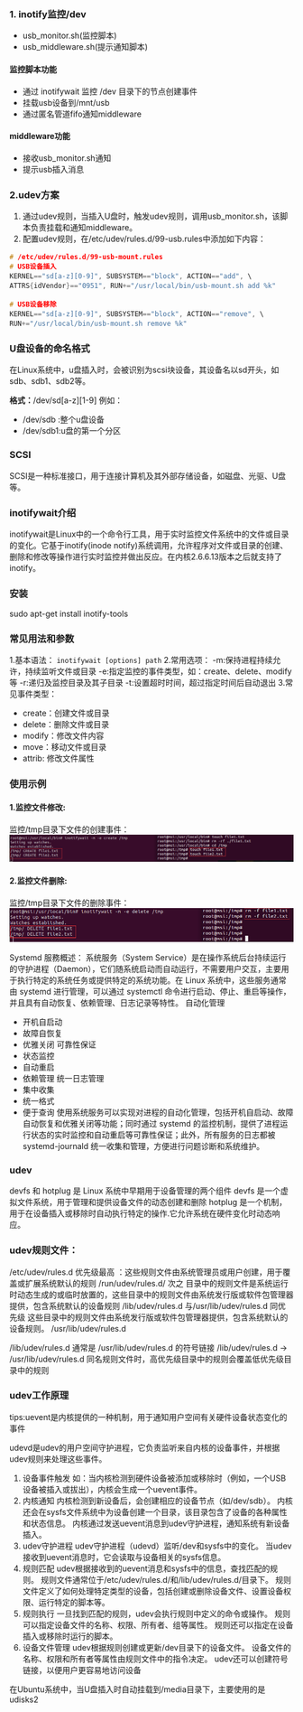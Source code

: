 ### 1. inotify监控/dev
- usb_monitor.sh(监控脚本)
- usb_middleware.sh(提示通知脚本)
#### 监控脚本功能
- 通过 inotifywait 监控 /dev 目录下的节点创建事件
- 挂载usb设备到/mnt/usb
- 通过匿名管道fifo通知middleware
#### middleware功能
- 接收usb_monitor.sh通知
- 提示usb插入消息
### 2.udev方案
1. 通过udev规则，当插入U盘时，触发udev规则，调用usb_monitor.sh，该脚本负责挂载和通知middleware。
2. 配置udev规则，在/etc/udev/rules.d/99-usb.rules中添加如下内容：
```c
# /etc/udev/rules.d/99-usb-mount.rules
# USB设备插入
KERNEL=="sd[a-z][0-9]", SUBSYSTEM=="block", ACTION=="add", \
ATTRS{idVendor}=="0951", RUN+="/usr/local/bin/usb-mount.sh add %k"

# USB设备移除
KERNEL=="sd[a-z][0-9]", SUBSYSTEM=="block", ACTION=="remove", \
RUN+="/usr/local/bin/usb-mount.sh remove %k"
```


### U盘设备的命名格式
在Linux系统中，u盘插入时，会被识别为scsi块设备，其设备名以sd开头，如sdb、sdb1、sdb2等。

**格式：**/dev/sd[a-z][1-9]
例如：
- /dev/sdb :整个u盘设备
- /dev/sdb1:u盘的第一个分区
### SCSI
SCSI是一种标准接口，用于连接计算机及其外部存储设备，如磁盘、光驱、U盘等。

### inotifywait介绍
inotifywait是Linux中的一个命令行工具，用于实时监控文件系统中的文件或目录的变化。它基于inotify(inode notify)系统调用，允许程序对文件或目录的创建、删除和修改等操作进行实时监控并做出反应。在内核2.6.6.13版本之后就支持了inotify。
### 安装
sudo apt-get install inotify-tools
### 常见用法和参数
1.基本语法：
`inotifywait [options] path`
2.常用选项：
-m:保持进程持续允许，持续监听文件或目录
-e:指定监控的事件类型，如：create、delete、modify等
-r:递归及监控目录及其子目录
-t:设置超时时间，超过指定时间后自动退出
3.常见事件类型：
- create：创建文件或目录
- delete：删除文件或目录
- modify：修改文件内容
- move：移动文件或目录
- attrib: 修改文件属性
### 使用示例
#### 1.监控文件修改:
监控/tmp目录下文件的创建事件：
![alt text](image.png)
#### 2.监控文件删除:
监控/tmp目录下文件的删除事件：
![alt text](image-1.png)




Systemd 服務概述：
    系统服务（System Service）是在操作系统后台持续运行的守护进程（Daemon），它们随系统启动而自动运行，不需要用户交互，主要用于执行特定的系统任务或提供特定的系统功能。在 Linux 系统中，这些服务通常由 systemd 进行管理，可以通过 systemctl 命令进行启动、停止、重启等操作，并且具有自动恢复、依赖管理、日志记录等特性。
自动化管理
- 开机自启动
- 故障自恢复
- 优雅关闭
可靠性保证
- 状态监控
- 自动重启
- 依赖管理
统一日志管理
- 集中收集
- 统一格式
- 便于查询
使用系统服务可以实现对进程的自动化管理，包括开机自启动、故障自动恢复和优雅关闭等功能；同时通过 systemd 的监控机制，提供了进程运行状态的实时监控和自动重启等可靠性保证；此外，所有服务的日志都被 systemd-journald 统一收集和管理，方便进行问题诊断和系统维护。
        

### udev

devfs 和 hotplug 是 Linux 系统中早期用于设备管理的两个组件
devfs 是一个虚拟文件系统，用于管理和提供设备文件的动态创建和删除
hotplug 是一个机制，用于在设备插入或移除时自动执行特定的操作.它允许系统在硬件变化时动态响应。



### udev规则文件：
/etc/udev/rules.d 优先级最高  ：这些规则文件由系统管理员或用户创建，用于覆盖或扩展系统默认的规则
/run/udev/rules.d/ 次之   目录中的规则文件是系统运行时动态生成的或临时放置的，这些目录中的规则文件由系统发行版或软件包管理器提供，包含系统默认的设备规则
/lib/udev/rules.d  与/usr/lib/udev/rules.d 同优先级  这些目录中的规则文件由系统发行版或软件包管理器提供，包含系统默认的设备规则。
/usr/lib/udev/rules.d

  /lib/udev/rules.d 通常是 /usr/lib/udev/rules.d 的符号链接
  /lib/udev/rules.d -> /usr/lib/udev/rules.d
同名规则文件时，高优先级目录中的规则会覆盖低优先级目录中的规则

### udev工作原理
tips:uevent是内核提供的一种机制，用于通知用户空间有关硬件设备状态变化的事件

udevd是udev的用户空间守护进程，它负责监听来自内核的设备事件，并根据udev规则来处理这些事件。

1. 设备事件触发
如：当内核检测到硬件设备被添加或移除时（例如，一个USB设备被插入或拔出），内核会生成一个uevent事件。
2. 内核通知
内核检测到新设备后，会创建相应的设备节点（如/dev/sdb）。
内核还会在sysfs文件系统中为设备创建一个目录，该目录包含了设备的各种属性和状态信息。
内核通过发送uevent消息到udev守护进程，通知系统有新设备插入。
3. udev守护进程
udev守护进程（udevd）监听/dev和sysfs中的变化。
当udev接收到uevent消息时，它会读取与设备相关的sysfs信息。
4. 规则匹配
udev根据接收到的uevent消息和sysfs中的信息，查找匹配的规则。
规则文件通常位于/etc/udev/rules.d/和/lib/udev/rules.d/目录下。
规则文件定义了如何处理特定类型的设备，包括创建或删除设备文件、设置设备权限、运行特定的脚本等。
5. 规则执行
一旦找到匹配的规则，udev会执行规则中定义的命令或操作。
规则可以指定设备文件的名称、权限、所有者、组等属性。
规则还可以指定在设备插入或移除时运行的脚本。
6. 设备文件管理
udev根据规则创建或更新/dev目录下的设备文件。
设备文件的名称、权限和所有者等属性由规则文件中的指令决定。
udev还可以创建符号链接，以便用户更容易地访问设备


在Ubuntu系统中，当U盘插入时自动挂载到/media目录下，主要使用的是udisks2

